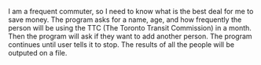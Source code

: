 I am a frequent commuter, so I need to know what is the best deal for me to save money.
The program asks for a name, age, and how frequently the person will be using the TTC (The Toronto Transit Commission) in a month.
Then the program will ask if they want to add another person. The program continues until user tells it to stop.
The results of all the people will be outputed on a file.
